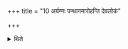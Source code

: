 +++
title = "10 अर्यम्णः पन्थानमारोहन्ति देवलोकं"

+++

<details><summary>थिते</summary>

अर्यम्णः पन्थानमारोहन्ति देवलोकं यन्ति १०
</details>
